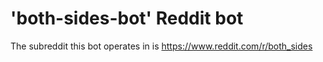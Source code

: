 # 'both-sides-bot' Reddit bot

The subreddit this bot operates in is https://www.reddit.com/r/both_sides
